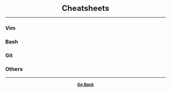 <p align="center">
  <b>
  <font size="+2">Cheatsheets</font>
  </b>
</p>

---

### Vim

### Bash

### Git

### Others

---

<p align="center">
  <b>
  <a href="https://gs1293.github.io/resource/resource.html"> <font size="-1">Go Back</font></a>
  </b>
</p>
